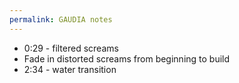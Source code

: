 ```yaml
---
permalink: GAUDIA notes
---
```

- 0:29 - filtered screams
- Fade in distorted screams from beginning to build 
- 2:34 - water transition